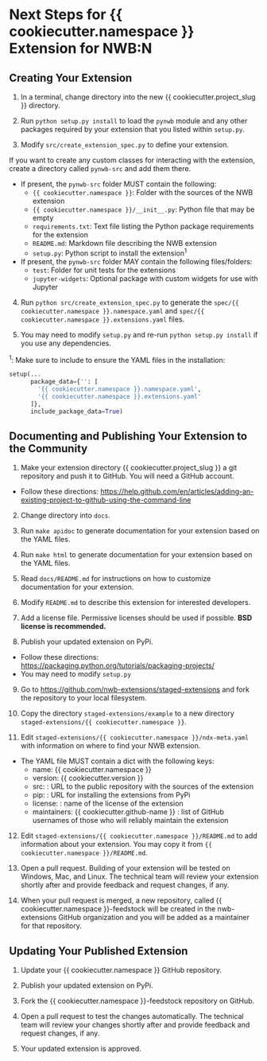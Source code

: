 # Next Steps for {{ cookiecutter.namespace }} Extension for NWB:N

## Creating Your Extension

1. In a terminal, change directory into the new {{ cookiecutter.project_slug }}
directory.

2. Run `python setup.py install` to load the `pynwb` module and any other
packages required by your extension that you listed within `setup.py`.

3. Modify `src/create_extension_spec.py` to define your extension.

If you want to create any custom classes for interacting with the extension,
create a directory called `pynwb-src` and add them there.
  - If present, the `pynwb-src` folder MUST contain the following:
    - `{{ cookiecutter.namespace }}`: Folder with the sources of the NWB extension
    - `{{ cookiecutter.namespace }}/__init__.py`: Python file that may be empty
    - `requirements.txt`: Text file listing the Python package requirements for the extension
    - `README.md`: Markdown file describing the NWB extension
    - `setup.py`: Python script to install the extension<sup>1</sup>
  - If present, the `pynwb-src` folder MAY contain the following files/folders:
    - `test`: Folder for unit tests for the extensions
    - `jupyter-widgets`: Optional package with custom widgets for use with Jupyter

4. Run `python src/create_extension_spec.py` to generate the
`spec/{{ cookiecutter.namespace }}.namespace.yaml` and
`spec/{{ cookiecutter.namespace }}.extensions.yaml` files.

5. You may need to modify `setup.py` and re-run `python setup.py install` if you
use any dependencies.

<sup>1</sup>: Make sure to include to ensure the YAML files in the installation:
```python
setup(...
      package_data={'': [
        '{{ cookiecutter.namespace }}.namespace.yaml',
        '{{ cookiecutter.namespace }}.extensions.yaml'
      ]},
      include_package_data=True)
```


## Documenting and Publishing Your Extension to the Community

1. Make your extension directory {{ cookiecutter.project_slug }} a git
repository and push it to GitHub. You will need a GitHub account.
  - Follow these directions:
  https://help.github.com/en/articles/adding-an-existing-project-to-github-using-the-command-line

2. Change directory into `docs`.

3. Run `make apidoc` to generate documentation for your extension based on the
YAML files.

4. Run `make html` to generate documentation for your extension based on the
YAML files.

5. Read `docs/README.md` for instructions on how to customize documentation for
your extension.

6. Modify `README.md` to describe this extension for interested developers.

7. Add a license file. Permissive licenses should be used if possible.
**BSD license is recommended.**

8. Publish your updated extension on PyPi.
  - Follow these directions: https://packaging.python.org/tutorials/packaging-projects/
  - You may need to modify `setup.py`

9. Go to https://github.com/nwb-extensions/staged-extensions and fork the
repository to your local filesystem.

10. Copy the directory `staged-extensions/example` to a new directory
`staged-extensions/{{ cookiecutter.namespace }}`.

11. Edit `staged-extensions/{{ cookiecutter.namespace }}/ndx-meta.yaml`
with information on where to find your NWB extension.
  - The YAML file MUST contain a dict with the following keys:
    - name: {{ cookiecutter.namespace }}
    - version: {{ cookiecutter.version }}
    - src: <URL> : URL to the public repository with the sources of the extension
    - pip: <URL> : URL for installing the extensions from PyPi
    - license: <license> : name of the license of the extension
    - maintainers: {{ cookiecutter.github-name }} : list of GitHub
    usernames of those who will reliably maintain the extension

12. Edit `staged-extensions/{{ cookiecutter.namespace }}/README.md`
to add information about your extension. You may copy it from
`{{ cookiecutter.namespace }}/README.md`.

13. Open a pull request. Building of your extension will be tested on Windows,
Mac, and Linux. The technical team will review your extension shortly after
and provide feedback and request changes, if any.

14. When your pull request is merged, a new repository, called
{{ cookiecutter.namespace }}-feedstock will be created in the nwb-extensions
GitHub organization and you will be added as a maintainer for that repository.


## Updating Your Published Extension

1. Update your {{ cookiecutter.namespace }} GitHub repository.

2. Publish your updated extension on PyPi.

3. Fork the {{ cookiecutter.namespace }}-feedstock repository on GitHub.

4. Open a pull request to test the changes automatically. The technical team
will review your changes shortly after and provide feedback and request changes,
 if any.

5. Your updated extension is approved.
